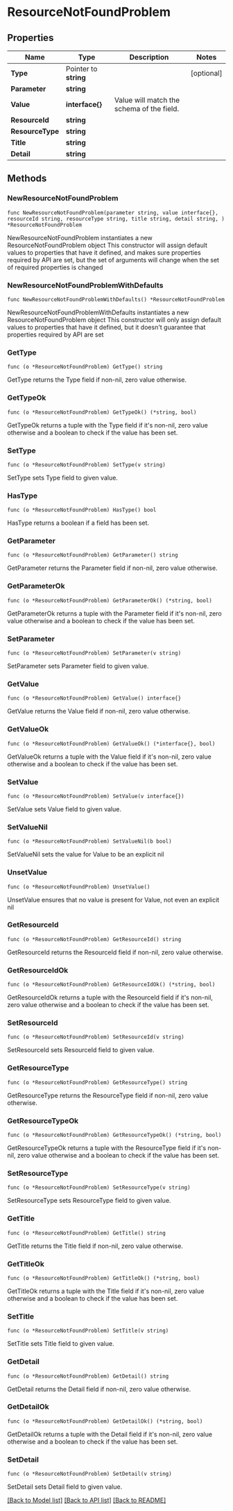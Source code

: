# ResourceNotFoundProblem

## Properties

Name | Type | Description | Notes
------------ | ------------- | ------------- | -------------
**Type** | Pointer to **string** |  | [optional] 
**Parameter** | **string** |  | 
**Value** | **interface{}** | Value will match the schema of the field. | 
**ResourceId** | **string** |  | 
**ResourceType** | **string** |  | 
**Title** | **string** |  | 
**Detail** | **string** |  | 

## Methods

### NewResourceNotFoundProblem

`func NewResourceNotFoundProblem(parameter string, value interface{}, resourceId string, resourceType string, title string, detail string, ) *ResourceNotFoundProblem`

NewResourceNotFoundProblem instantiates a new ResourceNotFoundProblem object
This constructor will assign default values to properties that have it defined,
and makes sure properties required by API are set, but the set of arguments
will change when the set of required properties is changed

### NewResourceNotFoundProblemWithDefaults

`func NewResourceNotFoundProblemWithDefaults() *ResourceNotFoundProblem`

NewResourceNotFoundProblemWithDefaults instantiates a new ResourceNotFoundProblem object
This constructor will only assign default values to properties that have it defined,
but it doesn't guarantee that properties required by API are set

### GetType

`func (o *ResourceNotFoundProblem) GetType() string`

GetType returns the Type field if non-nil, zero value otherwise.

### GetTypeOk

`func (o *ResourceNotFoundProblem) GetTypeOk() (*string, bool)`

GetTypeOk returns a tuple with the Type field if it's non-nil, zero value otherwise
and a boolean to check if the value has been set.

### SetType

`func (o *ResourceNotFoundProblem) SetType(v string)`

SetType sets Type field to given value.

### HasType

`func (o *ResourceNotFoundProblem) HasType() bool`

HasType returns a boolean if a field has been set.

### GetParameter

`func (o *ResourceNotFoundProblem) GetParameter() string`

GetParameter returns the Parameter field if non-nil, zero value otherwise.

### GetParameterOk

`func (o *ResourceNotFoundProblem) GetParameterOk() (*string, bool)`

GetParameterOk returns a tuple with the Parameter field if it's non-nil, zero value otherwise
and a boolean to check if the value has been set.

### SetParameter

`func (o *ResourceNotFoundProblem) SetParameter(v string)`

SetParameter sets Parameter field to given value.


### GetValue

`func (o *ResourceNotFoundProblem) GetValue() interface{}`

GetValue returns the Value field if non-nil, zero value otherwise.

### GetValueOk

`func (o *ResourceNotFoundProblem) GetValueOk() (*interface{}, bool)`

GetValueOk returns a tuple with the Value field if it's non-nil, zero value otherwise
and a boolean to check if the value has been set.

### SetValue

`func (o *ResourceNotFoundProblem) SetValue(v interface{})`

SetValue sets Value field to given value.


### SetValueNil

`func (o *ResourceNotFoundProblem) SetValueNil(b bool)`

 SetValueNil sets the value for Value to be an explicit nil

### UnsetValue
`func (o *ResourceNotFoundProblem) UnsetValue()`

UnsetValue ensures that no value is present for Value, not even an explicit nil
### GetResourceId

`func (o *ResourceNotFoundProblem) GetResourceId() string`

GetResourceId returns the ResourceId field if non-nil, zero value otherwise.

### GetResourceIdOk

`func (o *ResourceNotFoundProblem) GetResourceIdOk() (*string, bool)`

GetResourceIdOk returns a tuple with the ResourceId field if it's non-nil, zero value otherwise
and a boolean to check if the value has been set.

### SetResourceId

`func (o *ResourceNotFoundProblem) SetResourceId(v string)`

SetResourceId sets ResourceId field to given value.


### GetResourceType

`func (o *ResourceNotFoundProblem) GetResourceType() string`

GetResourceType returns the ResourceType field if non-nil, zero value otherwise.

### GetResourceTypeOk

`func (o *ResourceNotFoundProblem) GetResourceTypeOk() (*string, bool)`

GetResourceTypeOk returns a tuple with the ResourceType field if it's non-nil, zero value otherwise
and a boolean to check if the value has been set.

### SetResourceType

`func (o *ResourceNotFoundProblem) SetResourceType(v string)`

SetResourceType sets ResourceType field to given value.


### GetTitle

`func (o *ResourceNotFoundProblem) GetTitle() string`

GetTitle returns the Title field if non-nil, zero value otherwise.

### GetTitleOk

`func (o *ResourceNotFoundProblem) GetTitleOk() (*string, bool)`

GetTitleOk returns a tuple with the Title field if it's non-nil, zero value otherwise
and a boolean to check if the value has been set.

### SetTitle

`func (o *ResourceNotFoundProblem) SetTitle(v string)`

SetTitle sets Title field to given value.


### GetDetail

`func (o *ResourceNotFoundProblem) GetDetail() string`

GetDetail returns the Detail field if non-nil, zero value otherwise.

### GetDetailOk

`func (o *ResourceNotFoundProblem) GetDetailOk() (*string, bool)`

GetDetailOk returns a tuple with the Detail field if it's non-nil, zero value otherwise
and a boolean to check if the value has been set.

### SetDetail

`func (o *ResourceNotFoundProblem) SetDetail(v string)`

SetDetail sets Detail field to given value.



[[Back to Model list]](../README.md#documentation-for-models) [[Back to API list]](../README.md#documentation-for-api-endpoints) [[Back to README]](../README.md)


